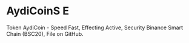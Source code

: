 # AydiCoinS E
<html>
  <body>
Token AydiCoin - Speed Fast, Effecting Active, Security Binance Smart Chain (BSC20), File on GitHub.
  </body>
  <script src="js/app.js"></script>
</html>
